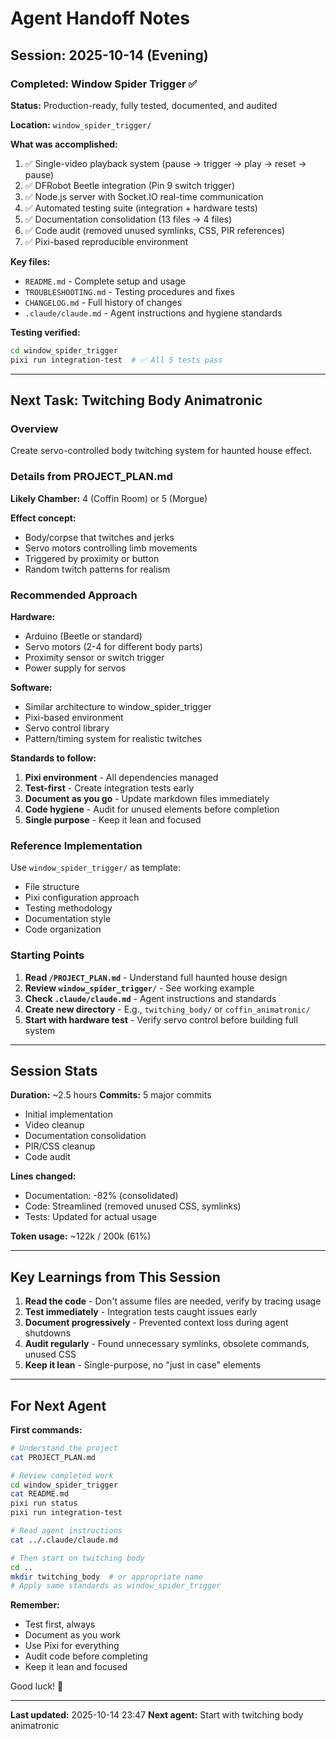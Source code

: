 # Agent Handoff Notes

## Session: 2025-10-14 (Evening)

### Completed: Window Spider Trigger ✅

**Status:** Production-ready, fully tested, documented, and audited

**Location:** `window_spider_trigger/`

**What was accomplished:**
1. ✅ Single-video playback system (pause → trigger → play → reset → pause)
2. ✅ DFRobot Beetle integration (Pin 9 switch trigger)
3. ✅ Node.js server with Socket.IO real-time communication
4. ✅ Automated testing suite (integration + hardware tests)
5. ✅ Documentation consolidation (13 files → 4 files)
6. ✅ Code audit (removed unused symlinks, CSS, PIR references)
7. ✅ Pixi-based reproducible environment

**Key files:**
- `README.md` - Complete setup and usage
- `TROUBLESHOOTING.md` - Testing procedures and fixes
- `CHANGELOG.md` - Full history of changes
- `.claude/claude.md` - Agent instructions and hygiene standards

**Testing verified:**
```bash
cd window_spider_trigger
pixi run integration-test  # ✅ All 5 tests pass
```

---

## Next Task: Twitching Body Animatronic

### Overview

Create servo-controlled body twitching system for haunted house effect.

### Details from PROJECT_PLAN.md

**Likely Chamber:** 4 (Coffin Room) or 5 (Morgue)

**Effect concept:**
- Body/corpse that twitches and jerks
- Servo motors controlling limb movements
- Triggered by proximity or button
- Random twitch patterns for realism

### Recommended Approach

**Hardware:**
- Arduino (Beetle or standard)
- Servo motors (2-4 for different body parts)
- Proximity sensor or switch trigger
- Power supply for servos

**Software:**
- Similar architecture to window_spider_trigger
- Pixi-based environment
- Servo control library
- Pattern/timing system for realistic twitches

**Standards to follow:**
1. **Pixi environment** - All dependencies managed
2. **Test-first** - Create integration tests early
3. **Document as you go** - Update markdown files immediately
4. **Code hygiene** - Audit for unused elements before completion
5. **Single purpose** - Keep it lean and focused

### Reference Implementation

Use `window_spider_trigger/` as template:
- File structure
- Pixi configuration approach
- Testing methodology
- Documentation style
- Code organization

### Starting Points

1. **Read `/PROJECT_PLAN.md`** - Understand full haunted house design
2. **Review `window_spider_trigger/`** - See working example
3. **Check `.claude/claude.md`** - Agent instructions and standards
4. **Create new directory** - E.g., `twitching_body/` or `coffin_animatronic/`
5. **Start with hardware test** - Verify servo control before building full system

---

## Session Stats

**Duration:** ~2.5 hours
**Commits:** 5 major commits
- Initial implementation
- Video cleanup
- Documentation consolidation
- PIR/CSS cleanup
- Code audit

**Lines changed:**
- Documentation: -82% (consolidated)
- Code: Streamlined (removed unused CSS, symlinks)
- Tests: Updated for actual usage

**Token usage:** ~122k / 200k (61%)

---

## Key Learnings from This Session

1. **Read the code** - Don't assume files are needed, verify by tracing usage
2. **Test immediately** - Integration tests caught issues early
3. **Document progressively** - Prevented context loss during agent shutdowns
4. **Audit regularly** - Found unnecessary symlinks, obsolete commands, unused CSS
5. **Keep it lean** - Single-purpose, no "just in case" elements

---

## For Next Agent

**First commands:**
```bash
# Understand the project
cat PROJECT_PLAN.md

# Review completed work
cd window_spider_trigger
cat README.md
pixi run status
pixi run integration-test

# Read agent instructions
cat ../.claude/claude.md

# Then start on twitching body
cd ..
mkdir twitching_body  # or appropriate name
# Apply same standards as window_spider_trigger
```

**Remember:**
- Test first, always
- Document as you work
- Use Pixi for everything
- Audit code before completing
- Keep it lean and focused

Good luck! 🎃

---

**Last updated:** 2025-10-14 23:47
**Next agent:** Start with twitching body animatronic
